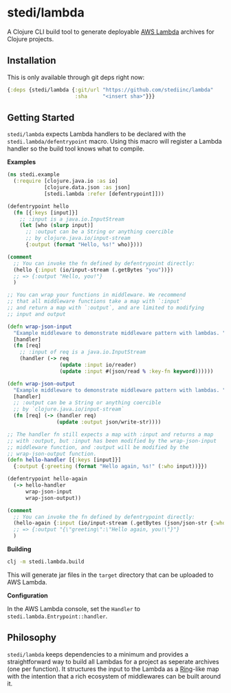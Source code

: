 # stedi/lambda

A Clojure CLI build tool to generate deployable [AWS Lambda][1] archives for
Clojure projects.

## Installation

This is only available through git deps right now:

``` clojure
{:deps {stedi/lambda {:git/url "https://github.com/stediinc/lambda"
                      :sha     "<insert sha>"}}}
```

## Getting Started

`stedi/lambda` expects Lambda handlers to be declared with the
`stedi.lambda/defentrypoint` macro. Using this macro will register a
Lambda handler so the build tool knows what to compile.

**Examples**

``` clojure
(ns stedi.example
  (:require [clojure.java.io :as io]
            [clojure.data.json :as json]
            [stedi.lambda :refer [defentrypoint]]))

(defentrypoint hello
  (fn [{:keys [input]}]
    ;; :input is a java.io.InputStream
    (let [who (slurp input)]
      ;; :output can be a String or anything coercible
      ;; by clojure.java.io/input-stream
      {:output (format "Hello, %s!" who)})))

(comment
  ;; You can invoke the fn defined by defentrypoint directly:
  (hello {:input (io/input-stream (.getBytes "you"))})
  ;; => {:output "Hello, you!"}
  )

;; You can wrap your functions in middleware. We recommend
;; that all middleware functions take a map with `:input`
;; and return a map with `:output`, and are limited to modifying
;; input and output

(defn wrap-json-input
  "Example middleware to demonstrate middleware pattern with lambdas. "
  [handler]
  (fn [req]
    ;; :input of req is a java.io.InputStream
    (handler (-> req
                 (update :input io/reader)
                 (update :input #(json/read % :key-fn keyword))))))

(defn wrap-json-output
  "Example middleware to demonstrate middleware pattern with lambdas. "
  [handler]
  ;; :output can be a String or anything coercible
  ;; by `clojure.java.io/input-stream`
  (fn [req] (-> (handler req)
                (update :output json/write-str))))

;; The handler fn still expects a map with :input and returns a map
;; with :output, but :input has been modified by the wrap-json-input
;; middleware function, and :output will be modified by the
;; wrap-json-output function.
(defn hello-handler [{:keys [input]}]
  {:output {:greeting (format "Hello again, %s!" (:who input))}})

(defentrypoint hello-again
  (-> hello-handler
      wrap-json-input
      wrap-json-output))

(comment
  ;; You can invoke the fn defined by defentrypoint directly:
  (hello-again {:input (io/input-stream (.getBytes (json/json-str {:who "you"})))})
  ;; => {:output "{\"greeting\":\"Hello again, you!\"}"}
  )
```

**Building**

```bash
clj -m stedi.lambda.build
```

This will generate jar files in the `target` directory that can be
uploaded to AWS Lambda.

**Configuration**

In the AWS Lambda console, set the
`Handler` to `stedi.lambda.Entrypoint::handler`.

## Philosophy

`stedi/lambda` keeps dependencies to a minimum and provides a
straightforward way to build all Lambdas for a project as seperate
archives (one per function). It structures the input to the Lambda as
a [Ring][2]-like map with the intention that a rich ecosystem of
middlewares can be built around it.

[1]: https://aws.amazon.com/lambda/
[2]: https://github.com/ring-clojure/ring
